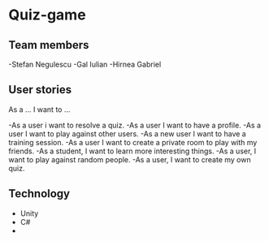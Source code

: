 # Quiz-game

## Team members

-Stefan Negulescu
-Gal Iulian
-Hirnea Gabriel

## User stories

As a ... I want to ...

-As a user i want to resolve a quiz.
-As a user I want to have a profile.
-As a user I want to play against other users.
-As a new user I want to have a training session.
-As a user I want to create a private room to play with my friends.
-As a student, I want to learn more interesting things.
-As a user, I want to play against random people.
-As a user, I want to create my own quiz.

## Technology
- Unity
- C#
-
